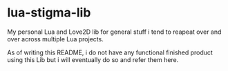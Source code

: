 # lua-stigma-lib
My personal Lua and Love2D lib for general stuff i tend to reapeat over and over across multiple Lua projects.

As of writing this README, i do not have any functional finished product using this Lib but i will eventually do so and refer them here.
